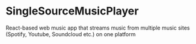 # SingleSourceMusicPlayer
React-based web music app that streams music from multiple music sites (Spotify, Youtube, Soundcloud etc.) on one platform
